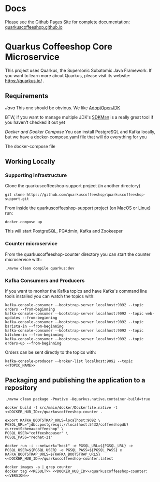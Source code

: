 # Docs
Please see the Github Pages Site for complete documentation: [quarkuscoffeeshop.github.io](https://quarkuscoffeeshop.github.io)

# Quarkus Coffeeshop Core Microservice

This project uses Quarkus, the Supersonic Subatomic Java Framework.  If you want to learn more about Quarkus, please visit its website: https://quarkus.io/ .

## Requirements

*Java* 
This one should be obvious.  We like [AdoptOpenJDK](https://adoptopenjdk.net/)  

BTW, if you want to manage multiple JDK's [SDKMan](https://sdkman.io/) is a really great tool if you haven't checked it out yet 

*Docker and Docker Compose*
You can install PostgreSQL and Kafka locally, but we have a docker-compose.yaml file that will do everything for you

The docker-compose file 
## Working Locally

### Supporting infrastructure

Clone the quarkuscoffeeshop-support project (in another directory)

```shell
git clone https://github.com/quarkuscoffeeshop/quarkuscoffeeshop-support.git
```

From inside the quarkuscoffeeshop-support project (on MacOS or Linux) run:

```shell
docker-compose up
```

This will start PostgreSQL, PGAdmin, Kafka and Zookeeper

### Counter microservice

From the quarkuscoffeeshop-counter directory you can start the counter microservice with:

```shell
./mvnw clean compile quarkus:dev
```

### Kafka Consumers and Producers

If you want to monitor the Kafka topics and have Kafka's command line tools installed you can watch the topics with:

```shell script
kafka-console-consumer --bootstrap-server localhost:9092 --topic orders --from-beginning
kafka-console-consumer --bootstrap-server localhost:9092 --topic web-updates --from-beginning
kafka-console-consumer --bootstrap-server localhost:9092 --topic barista-in --from-beginning
kafka-console-consumer --bootstrap-server localhost:9092 --topic kitchen-in --from-beginning
kafka-console-consumer --bootstrap-server localhost:9092 --topic orders-up --from-beginning
```

Orders can be sent directly to the topics with:

```shell script
kafka-console-producer --broker-list localhost:9092 --topic <<TOPIC_NAME>>
```

## Packaging and publishing the application to a repository

```shell
./mvnw clean package -Pnative -Dquarkus.native.container-build=true
```

```shell
docker build -f src/main/docker/Dockerfile.native -t <<DOCKER_HUB_ID>>/quarkuscoffeeshop-counter .
```
```shell
export KAFKA_BOOTSTRAP_URLS=localhost:9092 \
PGSQL_URL="jdbc:postgresql://localhost:5432/coffeeshopdb?currentSchema=coffeeshop" \
PGSQL_USER="coffeeshopuser" \
PGSQL_PASS="redhat-21"
```

```shell
docker run -i --network="host" -e PGSQL_URL=${PGSQL_URL} -e PGSQL_USER=${PGSQL_USER} -e PGSQL_PASS=${PGSQL_PASS} e KAFKA_BOOTSTRAP_URLS=${KAFKA_BOOTSTRAP_URLS} <<DOCKER_HUB_ID>>/quarkuscoffeeshop-counter:latest
```

```shell
docker images -a | grep counter
docker tag <<RESULT>> <<DOCKER_HUB_ID>>/quarkuscoffeeshop-counter:<<VERSION>>
```
